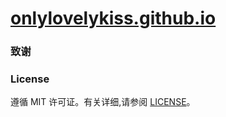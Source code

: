 # [onlylovelykiss.github.io](https://onlylovelykiss.github.io) 

### 致谢

### License

遵循 MIT 许可证。有关详细,请参阅 [LICENSE](https://github.com/onlylovelykiss/onlylovelykiss.github.io/blob/master/LICENSE)。
